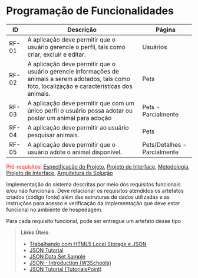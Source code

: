 # Programação de Funcionalidades

| **ID** | **Descrição**                                                | **Página** |
| ------ | ------------------------------------------------------------ | -------------- |
| RF-01  | A aplicação deve permitir que o usuário gerencie o perfil, tais como criar, excluir e editar.| Usuários           |
| RF-02  | A aplicação deve permitir que o usuário gerencie informações de animais a serem adotados, tais como foto, localização e características dos animais. | Pets           |
| RF-03  | A aplicação deve permitir que com um único perfil o usuário possa adotar ou postar um animal para adoção |  Pets - Parcialmente          |
| RF-04  | A aplicação deve permitir ao usuário pesquisar animais.           |  Pets           |
| RF-05  | A aplicação deve permitir que o usuário adote o animal disponível. |  Pets/Detalhes - Parcialmente           |

<span style="color:red">Pré-requisitos: <a href="2-Especificação do Projeto.md"> Especificação do Projeto</a></span>, <a href="3-Projeto de Interface.md"> Projeto de Interface</a>, <a href="4-Metodologia.md"> Metodologia</a>, <a href="3-Projeto de Interface.md"> Projeto de Interface</a>, <a href="5-Arquitetura da Solução.md"> Arquitetura da Solução</a>

Implementação do sistema descritas por meio dos requisitos funcionais e/ou não funcionais. Deve relacionar os requisitos atendidos os artefatos criados (código fonte) além das estruturas de dados utilizadas e as instruções para acesso e verificação da implementação que deve estar funcional no ambiente de hospedagem.

Para cada requisito funcional, pode ser entregue um artefato desse tipo

> **Links Úteis**:
>
> - [Trabalhando com HTML5 Local Storage e JSON](https://www.devmedia.com.br/trabalhando-com-html5-local-storage-e-json/29045)
> - [JSON Tutorial](https://www.w3resource.com/JSON)
> - [JSON Data Set Sample](https://opensource.adobe.com/Spry/samples/data_region/JSONDataSetSample.html)
> - [JSON - Introduction (W3Schools)](https://www.w3schools.com/js/js_json_intro.asp)
> - [JSON Tutorial (TutorialsPoint)](https://www.tutorialspoint.com/json/index.htm)

